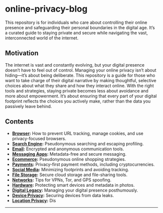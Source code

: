 # online-privacy-blog
This repository is for individuals who care about controlling their online presence and safeguarding their personal boundaries in the digital age. It’s a curated guide to staying private and secure while navigating the vast, interconnected world of the internet.

## Motivation
The internet is vast and constantly evolving, but your digital presence doesn’t have to feel out of control. Managing your online privacy isn’t about hiding—it’s about being deliberate. This repository is a guide for those who want to take charge of their digital narrative by making thoughtful, selective choices about what they share and how they interact online.
With the right tools and strategies, staying private becomes less about avoidance and more about empowerment. It’s about ensuring that every part of your digital footprint reflects the choices you actively make, rather than the data you passively leave behind.

## Contents

- **[Browser](Browser.md):** How to prevent URL tracking, manage cookies, and use privacy-focused browsers.
- **[Search Engine](Search_Engine.md):** Pseudonymous searching and escaping profiling.
- **[Email](Email.md):** Encrypted and anonymous communication tools.
- **[Messaging Apps](Messaging_Apps.md):** Metadata-free and secure messaging.
- **[Ecommerce](Ecommerce.md):** Pseudonymous online shopping strategies.
- **[Payments](Payments.md):** Privacy-first payment methods, including cryptocurrencies.
- **[Social Media](Social_Media.md):** Minimizing footprints and avoiding tracking.
- **[File Storage](File_Storage.md):** Secure cloud storage and file-sharing tools.
- **[Networks](Networks.md):** Tips for VPNs, Tor, and GPS spoofing.
- **[Hardware](Hardware.md):** Protecting smart devices and metadata in photos.
- **[Digital Legacy](Digital_Legacy.md):** Managing your digital presence posthumously.
- **[Device Privacy](Device_Privacy.md):** Securing devices from data leaks.
- **[Location Privacy](Location_Privacy.md):** Dis
---